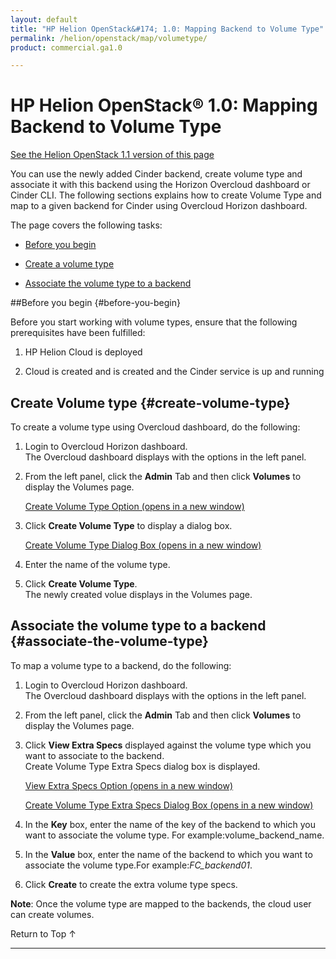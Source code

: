 ```yaml
---
layout: default
title: "HP Helion OpenStack&#174; 1.0: Mapping Backend to Volume Type"
permalink: /helion/openstack/map/volumetype/
product: commercial.ga1.0

---
```

<!--PUBLISHED-->


<script>

function PageRefresh {
onLoad="window.refresh"
}

PageRefresh();

</script>

<!---
<p style="font-size: small;"> <a href="/helion/openstack/install-beta/kvm/">&#9664; PREV</a> | <a href="/helion/openstack/install-beta-overview/">&#9650; UP</a> | <a href="/helion/openstack/install-beta/esx/">NEXT &#9654;</a> </p> -->


# HP Helion OpenStack&#174; 1.0: Mapping Backend to Volume Type
[See the Helion OpenStack 1.1 version of this page](/helion/openstack/1.1/map/volumetype/)

You can use the newly added Cinder backend, create volume type and associate it with this backend using the Horizon Overcloud dashboard or Cinder CLI. The following sections explains how to create Volume Type and map to a given backend for Cinder using Overcloud Horizon dashboard.


The page covers the following tasks:
 
* [Before you begin](#before-you-begin)

* [Create a volume type](#create-volume-type)

* [Associate the volume type to a backend](#associate-the-volume-type)


##Before you begin {#before-you-begin}

Before you start working with volume types, ensure that the following prerequisites have been fulfilled:

1. HP Helion Cloud is deployed

2. Cloud is created and is created and the Cinder service is up and running

## Create Volume type {#create-volume-type}

To create a volume type using Overcloud dashboard, do the following:

1. Login to Overcloud Horizon dashboard.<br /> The Overcloud dashboard displays with the options in the left panel.  

2. From the left panel, click the **Admin** Tab and then click **Volumes** to display the Volumes page. 

	<a href="javascript:window.open('/content/documentation/media/create-volumetype.png','_blank','toolbar=no,menubar=no,resizable=yes,scrollbars=yes')">Create Volume Type Option (opens in a new window)</a>

3. Click **Create Volume Type** to display a dialog box.

	<a href="javascript:window.open('/content/documentation/media/create-volumetype1.png','_blank','toolbar=no,menubar=no,resizable=yes,scrollbars=yes')">Create Volume Type Dialog Box (opens in a new window)</a>

4. Enter the name of the volume type.

5. Click **Create Volume Type**.<br />The newly created volue displays in the Volumes page.


## Associate the volume type to a backend {#associate-the-volume-type}

To map a volume type to a backend, do the following:

1. Login to Overcloud Horizon dashboard.<br /> The Overcloud dashboard displays with the options in the left panel.

2. From the left panel, click the **Admin** Tab and then click **Volumes** to display the Volumes page. 

3. Click **View Extra Specs** displayed against the volume type which you want to associate to the backend.<br /> Create Volume Type Extra Specs dialog box is displayed.

	<a href="javascript:window.open('/content/documentation/media/view-extra-specs.png','_blank','toolbar=no,menubar=no,resizable=yes,scrollbars=yes')">View Extra Specs Option (opens in a new window)</a>

	<a href="javascript:window.open('/content/documentation/media/view-extra-specs1.png','_blank','toolbar=no,menubar=no,resizable=yes,scrollbars=yes')"> Create Volume Type Extra Specs Dialog Box (opens in a new window)</a>

4. In the **Key** box, enter the name of the key of the backend to which you want to associate the volume type. For example:volume&#095;backend_name.

5. In the **Value** box, enter the name of the backend to which you want to associate the volume type.For example:*FC_backend01*.

6. Click **Create** to create the extra volume type specs.


**Note**: Once the volume type are mapped to the backends, the cloud user can create volumes.

<a href="#top" style="padding:14px 0px 14px 0px; text-decoration: none;"> Return to Top &#8593; </a>

----

